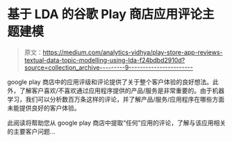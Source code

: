 # 基于 LDA 的谷歌 Play 商店应用评论主题建模

> 原文：<https://medium.com/analytics-vidhya/play-store-app-reviews-textual-data-topic-modelling-using-lda-f24bdbd2910d?source=collection_archive---------9----------------------->

google play 商店中的应用评级和评论提供了关于整个客户体验的良好想法。此外，了解客户喜欢/不喜欢通过应用程序提供的产品/服务是非常重要的。由于机器学习，我们可以分析数百万条这样的评论，并了解产品/服务/应用程序在哪些方面未能提供良好的客户体验。

此阅读将帮助您从 google play 商店中提取“任何”应用的评论，了解与该应用相关的主要客户问题…